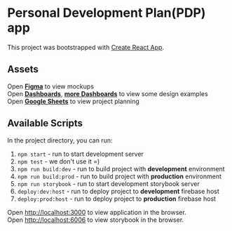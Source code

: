 # Personal Development Plan(PDP) app

This project was bootstrapped with [Create React App](https://github.com/facebook/create-react-app).

## Assets

Open <a href="https://www.figma.com/file/NaLaFQacfJMTYSXDqB3ZLw/Fractal?node-id=0%3A1" target="_blank">**Figma**</a> to view mockups  
Open <a href="https://dribbble.com/Ginger_Boy14/collections/4500346-PDP-dashboards" target="_blank">**Dashboards**</a>, <a href="https://dribbble.com/Ginger_Boy14/collections/4497528-dashboards" target="_blank">**more Dashboards**</a> to view some design examples  
Open <a href="https://docs.google.com/spreadsheets/d/130NFMfLbXZj0JaM27hUTP21Px7LizG05cDDEPYyQLh4/edit#gid=669039851" target="_blank">**Google Sheets**</a> to view project planning

## Available Scripts

In the project directory, you can run:

1. `npm start` - run to start development server  
2. `npm test` - we don't use it =)  
3. `npm run build:dev` - run to build project with **development** environment  
4. `npm run build:prod` - run to build project with **production** environment  
5. `npm run storybook` - run to start development storybook server
6. `deploy:dev:host` - run to deploy project to **development** firebase host  
7. `deploy:prod:host` - run to deploy project to **production** firebase host  


Open [http://localhost:3000](http://localhost:3000) to view application in the browser.  
Open [http://localhost:6006](http://localhost:6006) to view storybook in the browser.
